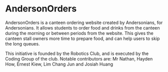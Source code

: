 # AndersonOrders

AndersonOrders is a canteen ordering website created by Andersonians, for Andersonians.
It allows students to order food and drinks from the canteen during the morning or between periods from the website.
This gives the canteen stall owners more time to prepare food, and can help users to skip the long queues.

This initiative is founded by the Robotics Club, and is executed by the Coding Group of the club.
Notable contributors are: Mr Nathan, Hayden How, Ernest Kiew, Lim Chang Jun and Josiah Huang
